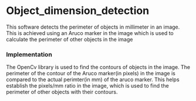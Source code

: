 # Object_dimension_detection

This software detects the perimeter of objects in millimeter in an image. This is achieved using an Aruco marker in the image which is used to calculate the perimeter of other objects in the image

### Implementation
The OpenCv library is used to find the contours of objects in the image. The perimeter of the contour of the Aruco marker(in pixels) in the image is compared to the actual perimter(in mm) of the aruco marker. This helps establish the pixels/mm ratio in the image, which is used to find the perimeter of other objects with their contours.
